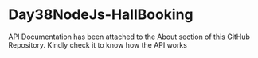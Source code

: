# Day38NodeJs-HallBooking
API Documentation has been attached to the About section of this GitHub Repository. Kindly check it to know how the API works
